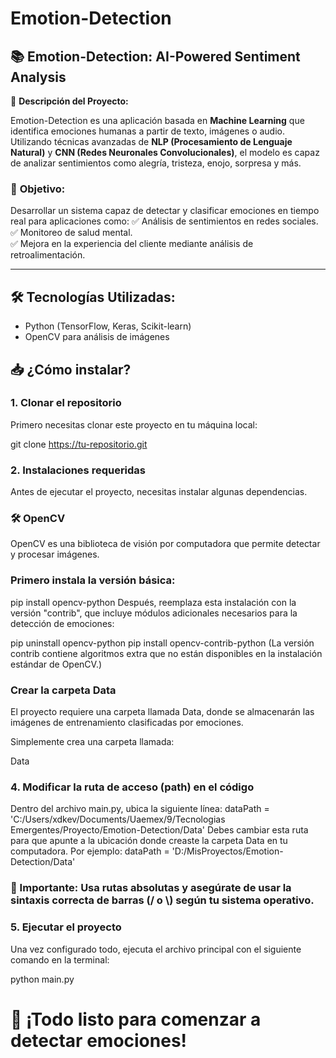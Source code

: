 # Emotion-Detection

## 📚 **Emotion-Detection: AI-Powered Sentiment Analysis**

🚀 **Descripción del Proyecto:**

Emotion-Detection es una aplicación basada en **Machine Learning** que identifica emociones humanas a partir de texto, imágenes o audio. Utilizando técnicas avanzadas de **NLP (Procesamiento de Lenguaje Natural)** y **CNN (Redes Neuronales Convolucionales)**, el modelo es capaz de analizar sentimientos como alegría, tristeza, enojo, sorpresa y más.

### 🎯 **Objetivo:**
Desarrollar un sistema capaz de detectar y clasificar emociones en tiempo real para aplicaciones como:
✅ Análisis de sentimientos en redes sociales.  
✅ Monitoreo de salud mental.  
✅ Mejora en la experiencia del cliente mediante análisis de retroalimentación.  

---

## 🛠️ **Tecnologías Utilizadas:**
- Python (TensorFlow, Keras, Scikit-learn)
- OpenCV para análisis de imágenes


## 📥 ¿Cómo instalar?

### 1. Clonar el repositorio

Primero necesitas clonar este proyecto en tu máquina local:

git clone https://tu-repositorio.git


### 2. Instalaciones requeridas
Antes de ejecutar el proyecto, necesitas instalar algunas dependencias.

### 🛠 OpenCV
OpenCV es una biblioteca de visión por computadora que permite detectar y procesar imágenes.

### Primero instala la versión básica:

pip install opencv-python
Después, reemplaza esta instalación con la versión "contrib", que incluye módulos adicionales necesarios para la detección de emociones:


pip uninstall opencv-python
pip install opencv-contrib-python
(La versión contrib contiene algoritmos extra que no están disponibles en la instalación estándar de OpenCV.)

### Crear la carpeta Data
El proyecto requiere una carpeta llamada Data, donde se almacenarán las imágenes de entrenamiento clasificadas por emociones.

Simplemente crea una carpeta llamada:

Data

### 4. Modificar la ruta de acceso (path) en el código
Dentro del archivo main.py, ubica la siguiente línea:
dataPath = 'C:/Users/xdkev/Documents/Uaemex/9/Tecnologias Emergentes/Proyecto/Emotion-Detection/Data'
Debes cambiar esta ruta para que apunte a la ubicación donde creaste la carpeta Data en tu computadora.
Por ejemplo:
dataPath = 'D:/MisProyectos/Emotion-Detection/Data'
### 🔵 Importante: Usa rutas absolutas y asegúrate de usar la sintaxis correcta de barras (/ o \\) según tu sistema operativo.

### 5. Ejecutar el proyecto
Una vez configurado todo, ejecuta el archivo principal con el siguiente comando en la terminal:

python main.py

# 🚀 ¡Todo listo para comenzar a detectar emociones!
